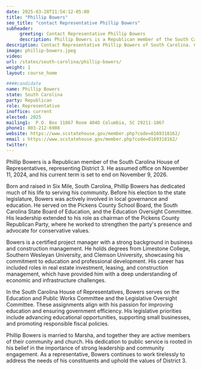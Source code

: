 ```yaml
---
date: 2025-03-28T11:54:12-05:00
title: "Phillip Bowers"
seo_title: "contact Representative Phillip Bowers"
subheader:
     greeting: Contact Representative Phillip Bowers
     description: Phillip Bowers is a Republican member of the South Carolina House of Representatives, representing District 3. He assumed office on November 11, 2024, and his current term is set to end on November 9, 2026.
description: Contact Representative Phillip Bowers of South Carolina. Contact information for Phillip Bowers includes email address, phone number, and mailing address.
image: phillip-bowers.jpeg
video:
url: /states/south-carolina/phillip-bowers/
weight: 1
layout: course_home

####candidate
name: Phillip Bowers
state: South Carolina
party: Republican
role: Representative
inoffice: current
elected: 2025
mailing1:  P.O. Box 11867 Room 404D Columbia, SC 29211-1867
phone1: 803-212-6908
website: https://www.scstatehouse.gov/member.php?code=0169318162/
email : https://www.scstatehouse.gov/member.php?code=0169318162/
twitter: 
---
```

Phillip Bowers is a Republican member of the South Carolina House of Representatives, representing District 3. He assumed office on November 11, 2024, and his current term is set to end on November 9, 2026.

Born and raised in Six Mile, South Carolina, Phillip Bowers has dedicated much of his life to serving his community. Before his election to the state legislature, Bowers was actively involved in local governance and education. He served on the Pickens County School Board, the South Carolina State Board of Education, and the Education Oversight Committee. His leadership extended to his role as chairman of the Pickens County Republican Party, where he worked to strengthen the party's presence and advocate for conservative values.

Bowers is a certified project manager with a strong background in business and construction management. He holds degrees from Limestone College, Southern Wesleyan University, and Clemson University, showcasing his commitment to education and professional development. His career has included roles in real estate investment, leasing, and construction management, which have provided him with a deep understanding of economic and infrastructure challenges.

In the South Carolina House of Representatives, Bowers serves on the Education and Public Works Committee and the Legislative Oversight Committee. These assignments align with his passion for improving education and ensuring government efficiency. His legislative priorities include advancing educational opportunities, supporting small businesses, and promoting responsible fiscal policies.

Phillip Bowers is married to Marsha, and together they are active members of their community and church. His dedication to public service is rooted in his belief in the importance of strong leadership and community engagement. As a representative, Bowers continues to work tirelessly to address the needs of his constituents and uphold the values of District 3.
